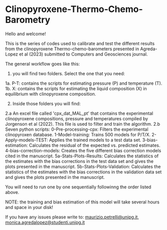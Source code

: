 # Clinopyroxene-Thermo-Chemo-Barometry
Hello and welcome!

This is the series of codes used to calibrate and test the different results from the clinopyroxene Thermo-chemo-barometers presented in Agreda-Lopez et al (2023) submitted to Computers and Geosciences journal.

The general workflow goes like this:

1. you will find two folders.  Select the one that you need:

1a. P-T: contains the scripts for estimating pressure (P) and temperature (T).
1b. X: contains the scripts for estimating the liquid composition (X) in equilibrium with clinopyroxene composition.


2. Inside those folders you will find:

2.a An excel file called 'cpx_dat_MAL_pt' that contains the experimental clinopyroxene compositions, pressure and temperatures compiled by Jorgenson et al (2022). This file is used to filter and train the algorithm.
2.b Seven python scripts:
   0-Pre-processing-cpx: Filters the experimental clinopyroxen database.
   1-Model-training: Trains 500 models for P/T/X.
   2-Apply-models-TEST: Applies the trained models to a test data set.
   3-bias-estimation: Calculates the residual of the expected vs. predicted estimates.
   4-bias-correction-models: Creates the five different bias correction models cited in the manuscript.
   5a-Stats-Plots-Results: Calculates the statistics of the estimates with the bias corrections in the test data set and gives the plots presented in the manuscript.
   5b-Stats-Plots-Validation: Calculates the statistics of the estimates with the bias corrections in the validation data set and gives the plots presented in the manuscript.

You will need to run one by one sequentially followinng the order listed above. 

NOTE: the training and bias estimation of this model will take several hours and space in your disk!



If you have any issues please write to: maurizio.petrelli@unipg.it, monica.agredalopez@studenti.unipg.it
